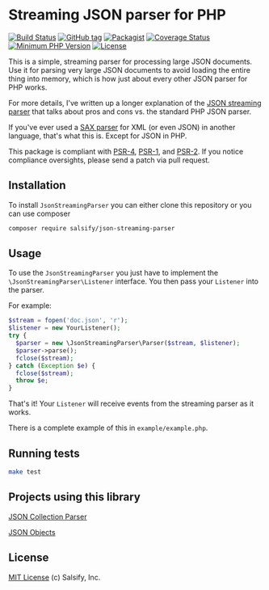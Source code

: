 Streaming JSON parser for PHP
=============================

[![Build Status](https://travis-ci.org/salsify/jsonstreamingparser.png?branch=master)](https://travis-ci.org/salsify/jsonstreamingparser)
[![GitHub tag](https://img.shields.io/github/tag/salsify/jsonstreamingparser.svg?label=latest)](https://packagist.org/packages/salsify/jsonstreamingparser) 
[![Packagist](https://img.shields.io/packagist/dt/salsify/json-streaming-parser.svg)](https://packagist.org/packages/salsify/json-streaming-parser)
[![Coverage Status](https://coveralls.io/repos/salsify/jsonstreamingparser/badge.svg?branch=master)](https://coveralls.io/r/salsify/jsonstreamingparser?branch=master)
[![Minimum PHP Version](http://img.shields.io/badge/php-%3E%3D%207.1-8892BF.svg)](https://php.net/)
[![License](https://img.shields.io/packagist/l/salsify/json-streaming-parser.svg)](https://packagist.org/packages/salsify/json-streaming-parser)

This is a simple, streaming parser for processing large JSON documents.
Use it for parsing very large JSON documents to avoid loading the entire thing into memory, which is how just about
every other JSON parser for PHP works.

For more details, I've written up a longer explanation of the [JSON streaming parser](http://www.salsify.com/blog/json-streaming-parser-for-php/1056)
that talks about pros and cons vs. the standard PHP JSON parser.

If you've ever used a [SAX parser](http://en.wikipedia.org/wiki/Simple_API_for_XML) for XML (or even JSON) in another
language, that's what this is. Except for JSON in PHP.

This package is compliant with [PSR-4](https://www.php-fig.org/psr/psr-4/), [PSR-1](https://www.php-fig.org/psr/psr-1/), and
[PSR-2](https://www.php-fig.org/psr/psr-2/).
If you notice compliance oversights, please send a patch via pull request.

Installation
-----

To install `JsonStreamingParser` you can either clone this repository or you can use composer

```bash
composer require salsify/json-streaming-parser
```

Usage
-----

To use the `JsonStreamingParser` you just have to implement the `\JsonStreamingParser\Listener` interface.
You then pass your `Listener` into the parser.

For example:

```php
$stream = fopen('doc.json', 'r');
$listener = new YourListener();
try {
  $parser = new \JsonStreamingParser\Parser($stream, $listener);
  $parser->parse();
  fclose($stream);
} catch (Exception $e) {
  fclose($stream);
  throw $e;
}
```

That's it! Your `Listener` will receive events from the streaming parser as it works.

There is a complete example of this in `example/example.php`.

Running tests
-----
```bash
make test
```

Projects using this library
---------------------------

[JSON Collection Parser](https://github.com/MAXakaWIZARD/JsonCollectionParser)

[JSON Objects](https://github.com/cerbero90/json-objects)


License
-------

[MIT License](http://mit-license.org/) (c) Salsify, Inc.
